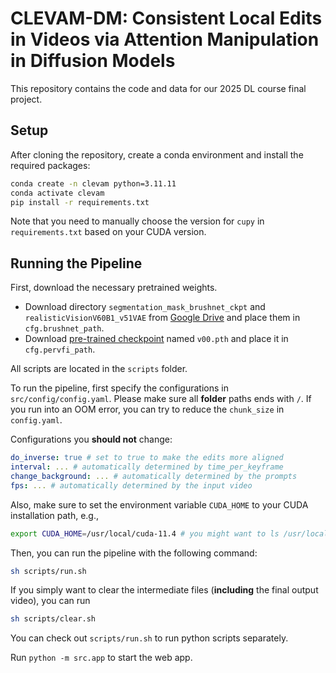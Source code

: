 # CLEVAM-DM: Consistent Local Edits in Videos via Attention Manipulation in Diffusion Models

This repository contains the code and data for our 2025 DL course final project.

## Setup

After cloning the repository, create a conda environment and install the required packages:

```bash
conda create -n clevam python=3.11.11
conda activate clevam
pip install -r requirements.txt
```

Note that you need to manually choose the version for `cupy` in `requirements.txt` based on your CUDA version.

## Running the Pipeline

First, download the necessary pretrained weights.

- Download directory `segmentation_mask_brushnet_ckpt` and `realisticVisionV60B1_v51VAE` from [Google Drive](https://drive.google.com/drive/folders/1fqmS1CEOvXCxNWFrsSYd_jHYXxrydh1n) and place them in `cfg.brushnet_path`.
- Download [pre-trained checkpoint](https://huggingface.co/Mulns/PerVFI-v1-0/tree/main/PerVFI) named `v00.pth` and place it in `cfg.pervfi_path`.

All scripts are located in the `scripts` folder.

To run the pipeline, first specify the configurations in `src/config/config.yaml`. Please make sure all **folder** paths ends with `/`.
If you run into an OOM error, you can try to reduce the `chunk_size` in `config.yaml`.

Configurations you **should not** change:
```yaml
do_inverse: true # set to true to make the edits more aligned
interval: ... # automatically determined by time_per_keyframe
change_background: ... # automatically determined by the prompts
fps: ... # automatically determined by the input video
```

Also, make sure to set the environment variable `CUDA_HOME` to your CUDA installation path, e.g.,

```bash
export CUDA_HOME=/usr/local/cuda-11.4 # you might want to ls /usr/local to find the correct path
```

Then, you can run the pipeline with the following command:

```bash
sh scripts/run.sh
```

If you simply want to clear the intermediate files (**including** the final output video), you can run

```bash
sh scripts/clear.sh
```

You can check out `scripts/run.sh` to run python scripts separately.

Run `python -m src.app` to start the web app.

